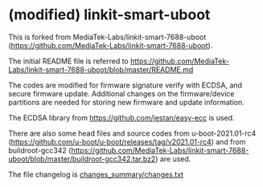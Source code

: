 # (modified) linkit-smart-uboot
This is forked from MediaTek-Labs/linkit-smart-7688-uboot (https://github.com/MediaTek-Labs/linkit-smart-7688-uboot).

The initial README file is referred to https://github.com/MediaTek-Labs/linkit-smart-7688-uboot/blob/master/README.md 

The codes are modified for firmware signature verify with ECDSA, and secure firmware update. Additional changes on the firmware/device partitions are needed for storing new firmware and update information. 

The ECDSA library from https://github.com/jestan/easy-ecc is used. 

There are also some head files and source codes from u-boot-2021.01-rc4 (https://github.com/u-boot/u-boot/releases/tag/v2021.01-rc4) and from buildroot-gcc342 (https://github.com/MediaTek-Labs/linkit-smart-7688-uboot/blob/master/buildroot-gcc342.tar.bz2) are used.

The file changelog is [changes_summary/changes.txt](changes_summary/changes.txt)

